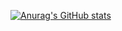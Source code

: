 
[![Anurag's GitHub stats](https://github-readme-stats.vercel.app/api?username=tingfeng347)](https://github.com/anuraghazra/github-readme-stats)
